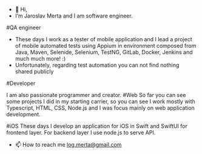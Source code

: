 - 👋 Hi,
- I’m Jaroslav Merta and I am software engineer.

#QA engineer

- These days I work as a tester of mobile application and I lead a project of mobile automated tests using Appium in environment composed from Java, Maven, Selenide, Selenium, TestNG, GitLab, Docker, Jenkins and much much more! :)
- Unfortunately, regarding test automation you can not find nothing shared publicly

#Developer

I am also passionate programmer and creator.
#Web
So far you can see some projects I did in my starting carrier, so you can see I work mostly with Typescript, HTML, CSS, Node.js and I was focus mainly on web application development.

#iOS
These days I develop an application for iOS in Swift and SwiftUI for frontend layer. For backend layer I use node.js to serve API.



- 📫 How to reach me log.merta@gmail.com

<!---
jaroslavmerta/jaroslavmerta is a ✨ special ✨ repository because its `README.md` (this file) appears on your GitHub profile.
You can click the Preview link to take a look at your changes.

what still can be useful
- 💞️ I’m looking to collaborate on digital comics
--->
